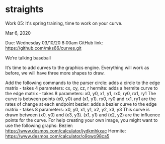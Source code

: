 # straights
Work 05: It's spring training, time to work on your curve.

Mar 6, 2020

Due: Wednesday 03/10/20 8:00am
GitHub link: https://github.com/mks66/curves.git

We’re talking baseball

It’s time to add curves to the graphics engine. Everything will work as before, we will have three more shapes to draw.

Add the following commands to the parser
    circle: adds a circle to the edge matrix - takes 4 parameters: cx, cy, cz, r
    hermite: adds a hermite curve to the edge matrix - takes 8 parameters: x0, y0, x1, y1, rx0, ry0, rx1, ry1
        The curve is between points (x0, y0) and (x1, y1).
        rx0, ry0 and rx1, ry1 are the rates of change at each endpoint
    bezier: adds a bezier curve to the edge matrix - takes 8 parameters: x0, y0, x1, y1, x2, y2, x3, y3
        This curve is drawn between (x0, y0) and (x3, y3).
        (x1, y1) and (x2, y2) are the influence points for the curve.
For help creating your own image, you might want to use the following graphs:
    Bezier: https://www.desmos.com/calculator/jydkmhkxac
    Hermite: https://www.desmos.com/calculator/o9owo98ca5

